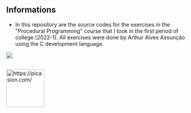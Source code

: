 ## Informations

- In this repository are the source codes for the exercises in the "Procedural Programming" course that I took in the first period of college (2022-1). All exercises were done by Arthur Alves Assunção using the C development language.
 
<a href="https://facom.ufu.br/pessoas/docentes/claudiney-ramos-tinoco" target="_blank"><img src="https://img.shields.io/badge/Mastered%20by-9370DB.svg"></a>

##

<img align="center" src="https://i.picasion.com/pic92/3dc82557f4da612eb3e0d05edf939d9e.gif" width="100" height="100" border="0" alt="https://picasion.com/" /></a><br />
